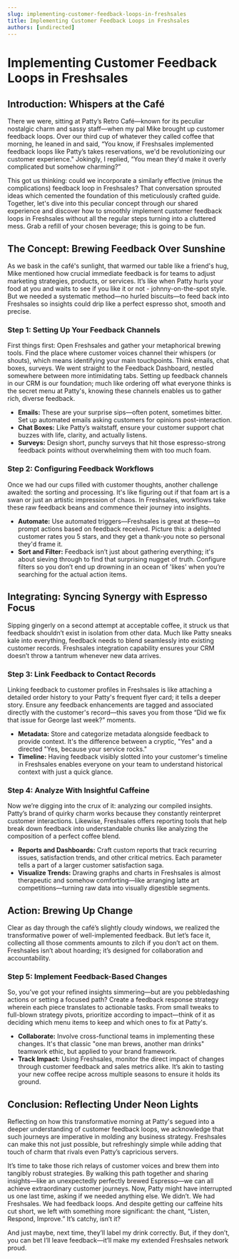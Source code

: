 ```yaml
---
slug: implementing-customer-feedback-loops-in-freshsales
title: Implementing Customer Feedback Loops in Freshsales
authors: [undirected]
---
```



# Implementing Customer Feedback Loops in Freshsales

## Introduction: Whispers at the Café

There we were, sitting at Patty’s Retro Café—known for its peculiar nostalgic charm and sassy staff—when my pal Mike brought up customer feedback loops. Over our third cup of whatever they called coffee that morning, he leaned in and said, “You know, if Freshsales implemented feedback loops like Patty’s takes reservations, we'd be revolutionizing our customer experience." Jokingly, I replied, “You mean they'd make it overly complicated but somehow charming?” 

This got us thinking: could we incorporate a similarly effective (minus the complications) feedback loop in Freshsales? That conversation sprouted ideas which cemented the foundation of this meticulously crafted guide. Together, let's dive into this peculiar concept through our shared experience and discover how to smoothly implement customer feedback loops in Freshsales without all the regular steps turning into a cluttered mess. Grab a refill of your chosen beverage; this is going to be fun.

## The Concept: Brewing Feedback Over Sunshine

As we bask in the café's sunlight, that warmed our table like a friend's hug, Mike mentioned how crucial immediate feedback is for teams to adjust marketing strategies, products, or services. It’s like when Patty hurls your food at you and waits to see if you like it or not - johnny-on-the-spot style. But we needed a systematic method—no hurled biscuits—to feed back into Freshsales so insights could drip like a perfect espresso shot, smooth and precise.

### Step 1: Setting Up Your Feedback Channels

First things first: Open Freshsales and gather your metaphorical brewing tools. Find the place where customer voices channel their whispers (or shouts), which means identifying your main touchpoints. Think emails, chat boxes, surveys. We went straight to the Feedback Dashboard, nestled somewhere between more intimidating tabs. Setting up feedback channels in our CRM is our foundation; much like ordering off what everyone thinks is the secret menu at Patty's, knowing these channels enables us to gather rich, diverse feedback.

- **Emails:** These are your surprise sips—often potent, sometimes bitter. Set up automated emails asking customers for opinions post-interaction.
- **Chat Boxes:** Like Patty’s waitstaff, ensure your customer support chat buzzes with life, clarity, and actually listens.
- **Surveys:** Design short, punchy surveys that hit those espresso-strong feedback points without overwhelming them with too much foam.

### Step 2: Configuring Feedback Workflows

Once we had our cups filled with customer thoughts, another challenge awaited: the sorting and processing. It's like figuring out if that foam art is a swan or just an artistic impression of chaos. In Freshsales, workflows take these raw feedback beans and commence their journey into insights.

- **Automate:** Use automated triggers—Freshsales is great at these—to prompt actions based on feedback received. Picture this: a delighted customer rates you 5 stars, and they get a thank-you note so personal they'd frame it.
- **Sort and Filter:** Feedback isn’t just about gathering everything; it's about sieving through to find that surprising nugget of truth. Configure filters so you don’t end up drowning in an ocean of 'likes' when you’re searching for the actual action items.

## Integrating: Syncing Synergy with Espresso Focus

Sipping gingerly on a second attempt at acceptable coffee, it struck us that feedback shouldn’t exist in isolation from other data. Much like Patty sneaks kale into everything, feedback needs to blend seamlessly into existing customer records. Freshsales integration capability ensures your CRM doesn’t throw a tantrum whenever new data arrives.

### Step 3: Link Feedback to Contact Records

Linking feedback to customer profiles in Freshsales is like attaching a detailed order history to your Patty's frequent flyer card; it tells a deeper story. Ensure any feedback enhancements are tagged and associated directly with the customer's record—this saves you from those “Did we fix that issue for George last week?” moments.

- **Metadata:** Store and categorize metadata alongside feedback to provide context. It's the difference between a cryptic, "Yes" and a directed "Yes, because your service rocks."
- **Timeline:** Having feedback visibly slotted into your customer's timeline in Freshsales enables everyone on your team to understand historical context with just a quick glance.

### Step 4: Analyze With Insightful Caffeine

Now we’re digging into the crux of it: analyzing our compiled insights. Patty’s brand of quirky charm works because they constantly reinterpret customer interactions. Likewise, Freshsales offers reporting tools that help break down feedback into understandable chunks like analyzing the composition of a perfect coffee blend.

- **Reports and Dashboards:** Craft custom reports that track recurring issues, satisfaction trends, and other critical metrics. Each parameter tells a part of a larger customer satisfaction saga.
- **Visualize Trends:** Drawing graphs and charts in Freshsales is almost therapeutic and somehow comforting—like arranging latte art competitions—turning raw data into visually digestible segments.

## Action: Brewing Up Change

Clear as day through the café’s slightly cloudy windows, we realized the transformative power of well-implemented feedback. But let’s face it, collecting all those comments amounts to zilch if you don’t act on them. Freshsales isn’t about hoarding; it’s designed for collaboration and accountability.

### Step 5: Implement Feedback-Based Changes

So, you’ve got your refined insights simmering—but are you pebbledashing actions or setting a focused path? Create a feedback response strategy wherein each piece translates to actionable tasks. From small tweaks to full-blown strategy pivots, prioritize according to impact—think of it as deciding which menu items to keep and which ones to fix at Patty's.

- **Collaborate:** Involve cross-functional teams in implementing these changes. It's that classic "one man brews, another man drinks" teamwork ethic, but applied to your brand framework.
- **Track Impact:** Using Freshsales, monitor the direct impact of changes through customer feedback and sales metrics alike. It’s akin to tasting your new coffee recipe across multiple seasons to ensure it holds its ground.

## Conclusion: Reflecting Under Neon Lights

Reflecting on how this transformative morning at Patty's segued into a deeper understanding of customer feedback loops, we acknowledge that such journeys are imperative in molding any business strategy. Freshsales can make this not just possible, but refreshingly simple while adding that touch of charm that rivals even Patty’s capricious servers. 

It’s time to take those rich relays of customer voices and brew them into tangibly robust strategies. By walking this path together and sharing insights—like an unexpectedly perfectly brewed Espresso—we can all achieve extraordinary customer journeys. Now, Patty might have interrupted us one last time, asking if we needed anything else. We didn’t. We had Freshsales. We had feedback loops. And despite getting our caffeine hits cut short, we left with something more significant: the chant, “Listen, Respond, Improve.” It’s catchy, isn’t it? 

And just maybe, next time, they’ll label my drink correctly. But, if they don’t, you can bet I’ll leave feedback—it’ll make my extended Freshsales network proud.